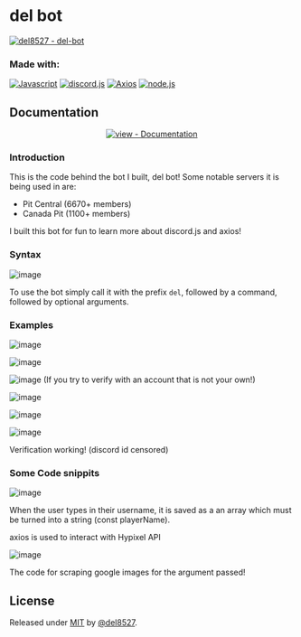 # del bot

[![del8527 - del-bot](https://img.shields.io/static/v1?label=del8527&message=del-bot&color=956fd6&logo=github)](https://github.com/del8527/del-bot "Go to GitHub repo")

### Made with:
[![Javascript](https://img.shields.io/badge/Javascript-956fd6?style=for-the-badge)](https://https://www.javascript.com/)
[![discord.js](https://img.shields.io/badge/discord.js-956fd6?style=for-the-badge)](https://https://discord.js.org/#/)
[![Axios](https://img.shields.io/badge/Axios-956fd6?style=for-the-badge)](https://https://www.npmjs.com/package/axios)
[![node.js](https://img.shields.io/badge/node.js-956fd6?style=for-the-badge)](https://https://nodejs.org/en/)

## Documentation

<div align="center">

[![view - Documentation](https://img.shields.io/badge/view-Documentation-blue?style=for-the-badge)](/docs/ "Go to project documentation")
  
</div>

### Introduction
  
  This is the code behind the bot I built, del bot! Some notable servers it is being used in are:
  - Pit Central (6670+ members)
  - Canada Pit (1100+ members)

I built this bot for fun to learn more about discord.js and axios!


### Syntax

![image](https://user-images.githubusercontent.com/55643100/168500072-09ab4f51-8685-4c43-ac1b-0c93d9893021.png)

To use the bot simply call it with the prefix `del`, followed by a command, followed by optional arguments.

### Examples

![image](https://user-images.githubusercontent.com/55643100/168500163-e9d500b4-e73c-4589-880d-9d78f9f6c665.png)

![image](https://user-images.githubusercontent.com/55643100/168500460-636c762e-8ddd-441d-a308-17e895ba0aa8.png)

![image](https://user-images.githubusercontent.com/55643100/168500851-5319500a-8de9-45fc-9ab5-60cfc477f09f.png)
(If you try to verify with an account that is not your own!)

![image](https://user-images.githubusercontent.com/55643100/168500932-f3f9d069-ae3b-49be-984e-6f40e4ab4292.png)

![image](https://user-images.githubusercontent.com/55643100/168502022-a5896d97-e5ad-4edb-921f-4f02ffc51167.png)

![image](https://user-images.githubusercontent.com/55643100/168502001-5fb6a0c1-7046-4529-93f8-f2f41818ec16.png)

Verification working! (discord id censored)


### Some Code snippits

![image](https://user-images.githubusercontent.com/55643100/168501199-a1b753e6-6c2b-42cb-8340-6df36bbd9014.png)

When the user types in their username, it is saved as a an array which must be turned into a string (const playerName).

axios is used to interact with Hypixel API

![image](https://user-images.githubusercontent.com/55643100/168501317-5d099b39-e030-4ce1-9061-485ca01f233a.png)

The code for scraping google images for the argument passed!



## License

Released under [MIT](/LICENSE) by [@del8527](https://github.com/del8527).
